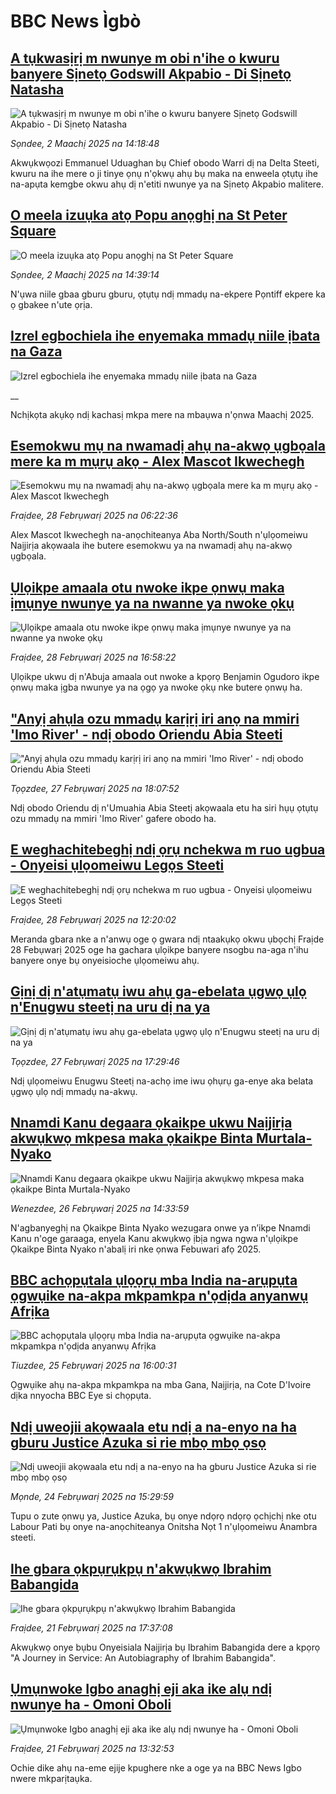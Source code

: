 # BBC News Ìgbò## [A tụkwasịrị m nwunye m obi n'ihe o kwuru banyere Sịnetọ Godswill Akpabio - Di Sịnetọ Natasha](https://www.bbc.com/igbo/articles/cwyj0v911pno?at_campaign=githubrss)![A tụkwasịrị m nwunye m obi n'ihe o kwuru banyere Sịnetọ Godswill Akpabio - Di Sịnetọ Natasha](https://ichef.bbci.co.uk/ace/standard/240/cpsprodpb/c55f/live/e52d25b0-f76a-11ef-9e61-71ee71f26eb1.jpg)_Sọndee, 2 Maachị 2025 na 14:18:48_Akwụkwọozi Emmanuel Uduaghan bụ Chief obodo Warri dị na Delta Steeti, kwuru na ihe mere o ji tinye ọnụ n'ọkwụ ahụ bụ maka na enweela ọtụtụ ihe na-apụta kemgbe okwu ahụ dị n'etiti nwunye ya na Sịnetọ Akpabio malitere.## [O meela izuụka atọ Popu anọghị na St Peter Square](https://www.bbc.com/igbo/articles/c789xprj2g8o?at_campaign=githubrss)![O meela izuụka atọ Popu anọghị na St Peter Square](https://ichef.bbci.co.uk/ace/standard/240/cpsprodpb/d861/live/392dd760-f773-11ef-8c03-7dfdbeeb2526.jpg)_Sọndee, 2 Maachị 2025 na 14:39:14_N'ụwa niile gbaa gburu gburu, ọtụtụ ndị mmadụ na-ekpere Pọntiff ekpere ka ọ gbakee n'ute ọrịa.## [Izrel egbochiela ihe enyemaka mmadụ niile ịbata na Gaza](https://www.bbc.co.uk/igbo/live/c778nl48lz4t?at_campaign=githubrss)![Izrel egbochiela ihe enyemaka mmadụ niile ịbata na Gaza](https://ichef.bbci.co.uk/ace/standard/240/cpsprodpb/9128/live/447c2e70-f753-11ef-9e61-71ee71f26eb1.jpg)__Nchịkọta akụkọ ndị kachasị mkpa mere na mbaụwa n'ọnwa Maachị 2025.## [Esemokwu mụ na nwamadị ahụ na-akwọ ụgbọala mere ka m mụrụ akọ - Alex Mascot Ikwechegh](https://www.bbc.com/igbo/articles/c7433xn32xwo?at_campaign=githubrss)![Esemokwu mụ na nwamadị ahụ na-akwọ ụgbọala mere ka m mụrụ akọ - Alex Mascot Ikwechegh](https://ichef.bbci.co.uk/ace/standard/240/cpsprodpb/6c0a/live/8a5e7420-f541-11ef-8c03-7dfdbeeb2526.jpg)_Fraịdee, 28 Febrụwarị 2025 na 06:22:36_Alex Mascot Ikwechegh na-anọchiteanya Aba North/South n'ụlọomeiwu Naịjirịa akọwaala ihe butere esemokwu ya na nwamadị ahụ na-akwọ ụgbọala.## [Ụlọikpe amaala otu nwoke ikpe ọnwụ maka ịmụnye nwunye ya na nwanne ya nwoke ọkụ](https://www.bbc.com/igbo/articles/c5y2p323vljo?at_campaign=githubrss)![Ụlọikpe amaala otu nwoke ikpe ọnwụ maka ịmụnye nwunye ya na nwanne ya nwoke ọkụ](https://ichef.bbci.co.uk/ace/standard/240/cpsprodpb/6762/live/3c5fe3f0-f5f3-11ef-896e-d7e7fb1719a4.jpg)_Fraịdee, 28 Febrụwarị 2025 na 16:58:22_Ụlọikpe ukwu dị n'Abuja amaala out nwoke a kpọrọ Benjamin Ogudoro ikpe ọnwụ maka ịgba nwunye ya na ọgọ ya nwoke ọkụ nke butere ọnwụ ha.## ["Anyị ahụla ozu mmadụ karịrị iri anọ na mmiri 'Imo River' - ndị obodo Oriendu Abia Steeti](https://www.bbc.com/igbo/articles/cvgdd4qpwx2o?at_campaign=githubrss)!["Anyị ahụla ozu mmadụ karịrị iri anọ na mmiri 'Imo River' - ndị obodo Oriendu Abia Steeti](https://ichef.bbci.co.uk/ace/standard/240/cpsprodpb/8fc4/live/c65e0650-f534-11ef-a372-9f83dba237c1.jpg)_Tọọzdee, 27 Febrụwarị 2025 na 18:07:52_Ndị obodo Oriendu dị n'Umuahia Abia Steetị akọwaala etu ha siri hụụ ọtụtụ ozu mmadụ na mmiri 'Imo River' gafere obodo ha.## [E weghachitebeghị ndị ọrụ nchekwa m ruo ugbua - Onyeisi ụlọomeiwu Legọs Steeti](https://www.bbc.com/igbo/articles/ce8vvrlpgvno?at_campaign=githubrss)![E weghachitebeghị ndị ọrụ nchekwa m ruo ugbua - Onyeisi ụlọomeiwu Legọs Steeti](https://ichef.bbci.co.uk/ace/standard/240/cpsprodpb/b9b0/live/d2bc00f0-f5ca-11ef-9b68-05a34bb37cf3.jpg)_Fraịdee, 28 Febrụwarị 2025 na 12:20:02_Meranda gbara nke a n'anwụ oge ọ gwara ndị ntaakụkọ okwu ụbọchị Fraịde 28 Febụwarị 2025 oge ha gachara ụlọikpe banyere nsogbu na-aga n'ihu banyere onye bụ onyeisioche ụlọomeiwu ahụ.## [Gịnị dị n'atụmatụ iwu ahụ ga-ebelata ụgwọ ụlọ n'Enugwu steetị na uru dị na ya](https://www.bbc.com/igbo/articles/cvgww90lvryo?at_campaign=githubrss)![Gịnị dị n'atụmatụ iwu ahụ ga-ebelata ụgwọ ụlọ n'Enugwu steetị na uru dị na ya](https://ichef.bbci.co.uk/ace/standard/240/cpsprodpb/3781/live/57f999c0-f527-11ef-84d6-e76b54ed9e13.jpg)_Tọọzdee, 27 Febrụwarị 2025 na 17:29:46_Ndị ụlọomeiwu Enugwu Steetị na-achọ ime iwu ọhụrụ ga-enye aka belata ụgwọ ụlọ ndị mmadụ na-akwụ.## [Nnamdi Kanu degaara ọkaikpe ukwu Naịjirịa akwụkwọ mkpesa maka ọkaikpe Binta Murtala-Nyako](https://www.bbc.com/igbo/articles/c5y32n6q2g1o?at_campaign=githubrss)![Nnamdi Kanu degaara ọkaikpe ukwu Naịjirịa akwụkwọ mkpesa maka ọkaikpe Binta Murtala-Nyako](https://ichef.bbci.co.uk/ace/standard/240/cpsprodpb/0418/live/33b35fa0-f44c-11ef-8c03-7dfdbeeb2526.jpg)_Wenezdee, 26 Febrụwarị 2025 na 14:33:59_N'agbanyeghị na Ọkaikpe Binta Nyako wezugara onwe ya n’ikpe Nnamdi Kanu n'oge garaaga, enyela Kanu akwụkwọ ịbịa ngwa ngwa n'ụlọikpe Ọkaikpe Binta Nyako n'abalị iri nke ọnwa Febuwari afọ 2025.## [BBC achọpụtala ụlọọrụ mba India na-arụpụta ọgwụike na-akpa mkpamkpa n'ọdịda anyanwụ Afrịka](https://www.bbc.com/igbo/articles/cn0j18l7ygko?at_campaign=githubrss)![BBC achọpụtala ụlọọrụ mba India na-arụpụta ọgwụike na-akpa mkpamkpa n'ọdịda anyanwụ Afrịka](https://ichef.bbci.co.uk/ace/standard/240/cpsprodpb/7e58/live/6d94fa70-eec6-11ef-a819-277e390a7a08.png)_Tiuzdee, 25 Febrụwarị 2025 na 16:00:31_Ọgwụike ahụ na-akpa mkpamkpa na mba Gana, Naịjirịa, na Cote D'Ivoire dịka nnyocha BBC Eye si chọpụta.## [Ndị uweojii akọwaala etu ndị a na-enyo na ha gburu Justice Azuka si rie mbọ mbọ ọsọ](https://www.bbc.com/igbo/articles/c789lj9m3gko?at_campaign=githubrss)![Ndị uweojii akọwaala etu ndị a na-enyo na ha gburu Justice Azuka si rie mbọ mbọ ọsọ](https://ichef.bbci.co.uk/ace/standard/240/cpsprodpb/a753/live/104281b0-f2d3-11ef-896e-d7e7fb1719a4.jpg)_Mọnde, 24 Febrụwarị 2025 na 15:29:59_Tupu o zute ọnwụ ya, Justice Azuka, bụ onye ndọrọ ndọrọ ọchịchị nke otu Labour Pati bụ onye na-anọchiteanya Onitsha Nọt 1 n'ụlọomeiwu Anambra steeti.## [Ihe gbara ọkpụrụkpụ n'akwụkwọ Ibrahim Babangida](https://www.bbc.com/igbo/articles/c4g0djdn8z9o?at_campaign=githubrss)![Ihe gbara ọkpụrụkpụ n'akwụkwọ Ibrahim Babangida](https://ichef.bbci.co.uk/ace/standard/240/cpsprodpb/4823/live/32c75770-f066-11ef-b2a1-1164c261840c.jpg)_Fraịdee, 21 Febrụwarị 2025 na 17:37:08_Akwụkwọ onye bụbu Onyeisiala Naịjirịa bụ Ibrahim Babangida dere a kpọrọ "A Journey in Service: An Autobiagraphy of Ibrahim Babangida".## [Ụmụnwoke Igbo anaghị eji aka ike alụ ndị nwunye ha - Omoni Oboli](https://www.bbc.com/igbo/articles/c8rkx2nvv77o?at_campaign=githubrss)![Ụmụnwoke Igbo anaghị eji aka ike alụ ndị nwunye ha - Omoni Oboli](https://ichef.bbci.co.uk/ace/standard/240/cpsprodpb/e787/live/99f32240-f051-11ef-a819-277e390a7a08.jpg)_Fraịdee, 21 Febrụwarị 2025 na 13:32:53_Ochie dike ahụ na-eme ejije kpughere nke a oge ya na BBC News Igbo nwere mkparịtaụka.